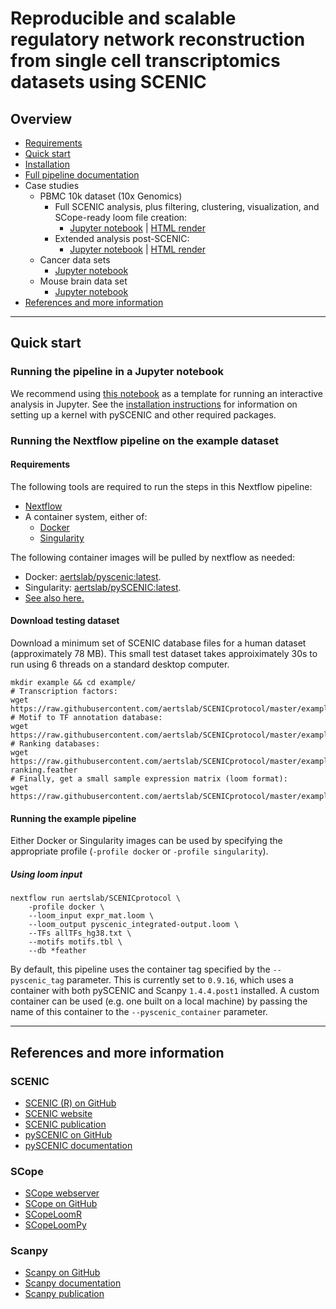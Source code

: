 # Reproducible and scalable regulatory network reconstruction from single cell transcriptomics datasets using SCENIC

## Overview

* [Requirements](#requirements)
* [Quick start](#quick-start)
* [Installation](docs/installation.md)
* [Full pipeline documentation](docs/pipeline.md)
* Case studies
  * PBMC 10k dataset (10x Genomics)
    * Full SCENIC analysis, plus filtering, clustering, visualization, and SCope-ready loom file creation:
      * [Jupyter notebook](notebooks/PBMC10k_SCENIC-protocol-CLI.ipynb) 
        | 
        [HTML render](http://htmlpreview.github.io/?https://github.com/aertslab/SCENICprotocol/blob/master/notebooks/PBMC10k_SCENIC-protocol-CLI.html)
    * Extended analysis post-SCENIC:
      * [Jupyter notebook](notebooks/PBMC10k_downstream-analysis.ipynb)
        | 
        [HTML render](http://htmlpreview.github.io/?https://github.com/aertslab/SCENICprotocol/blob/master/notebooks/PBMC10k_downstream-analysis.html)
  * Cancer data sets
    * [Jupyter notebook](notebooks/SCENIC%20Protocol%20-%20Case%20study%20-%20Cancer%20data%20sets.ipynb)
  * Mouse brain data set
    * [Jupyter notebook](notebooks/SCENIC%20Protocol%20-%20Case%20study%20-%20Mouse%20brain%20data%20set.ipynb)
* [References and more information](#references-and-more-information)




---
## Quick start

### Running the pipeline in a Jupyter notebook
We recommend using 
    [this notebook](notebooks/PBMC10k_SCENIC-protocol-CLI.ipynb) 
    as a template for running an interactive analysis in Jupyter.
See the 
    [installation instructions](docs/installation.md)
    for information on setting up a kernel with pySCENIC and other required packages.

### Running the Nextflow pipeline on the example dataset

#### Requirements

The following tools are required to run the steps in this Nextflow pipeline:
* [Nextflow](https://www.nextflow.io/)
* A container system, either of:
    * [Docker](https://docs.docker.com/)
    * [Singularity](https://www.sylabs.io/singularity/)

The following container images will be pulled by nextflow as needed:
* Docker: [aertslab/pyscenic:latest](https://hub.docker.com/r/aertslab/pyscenic).
* Singularity: [aertslab/pySCENIC:latest](https://www.singularity-hub.org/collections/2033).
* [See also here.](https://github.com/aertslab/pySCENIC#docker-and-singularity-images)

#### Download testing dataset

Download a minimum set of SCENIC database files for a human dataset (approximately 78 MB).
This small test dataset takes approiximately 30s to run using 6 threads on a standard desktop computer.

    mkdir example && cd example/
    # Transcription factors:
    wget https://raw.githubusercontent.com/aertslab/SCENICprotocol/master/example/allTFs_hg38.txt 
    # Motif to TF annotation database:
    wget https://raw.githubusercontent.com/aertslab/SCENICprotocol/master/example/motifs.tbl
    # Ranking databases:
    wget https://raw.githubusercontent.com/aertslab/SCENICprotocol/master/example/genome-ranking.feather
    # Finally, get a small sample expression matrix (loom format):
    wget https://raw.githubusercontent.com/aertslab/SCENICprotocol/master/example/expr_mat.loom


#### Running the example pipeline

Either Docker or Singularity images can be used by specifying the appropriate profile (`-profile docker` or `-profile singularity`).

##### Using loom input

    nextflow run aertslab/SCENICprotocol \
        -profile docker \
        --loom_input expr_mat.loom \
        --loom_output pyscenic_integrated-output.loom \
        --TFs allTFs_hg38.txt \
        --motifs motifs.tbl \
        --db *feather

By default, this pipeline uses the container tag specified by the `--pyscenic_tag` parameter.
This is currently set to `0.9.16`, which uses a container with both pySCENIC and Scanpy `1.4.4.post1` installed.
A custom container can be used (e.g. one built on a local machine) by passing the name of this container to the `--pyscenic_container` parameter.

---

## References and more information

### SCENIC
* [SCENIC (R) on GitHub](https://github.com/aertslab/SCENIC)
* [SCENIC website](http://scenic.aertslab.org/)
* [SCENIC publication](https://doi.org/10.1016/j.cell.2018.05.057)
* [pySCENIC on GitHub](https://github.com/aertslab/pySCENIC)
* [pySCENIC documentation](https://pyscenic.readthedocs.io/en/latest/)

### SCope
* [SCope webserver](http://scope.aertslab.org/)
* [SCope on GitHub](https://github.com/aertslab/SCope)
* [SCopeLoomR](https://github.com/aertslab/SCopeLoomR)
* [SCopeLoomPy](https://github.com/aertslab/SCopeLoomPy)

### Scanpy
* [Scanpy on GitHub](https://github.com/theislab/scanpy)
* [Scanpy documentation](https://scanpy.readthedocs.io/)
* [Scanpy publication](https://doi.org/10.1186/s13059-017-1382-0)




